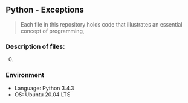 ## Python - Exceptions
> Each file in this repository holds code that illustrates an essential concept of programming,

### Description of files:
0.

### Environment
* Language: Python 3.4.3
* OS: Ubuntu 20.04 LTS
